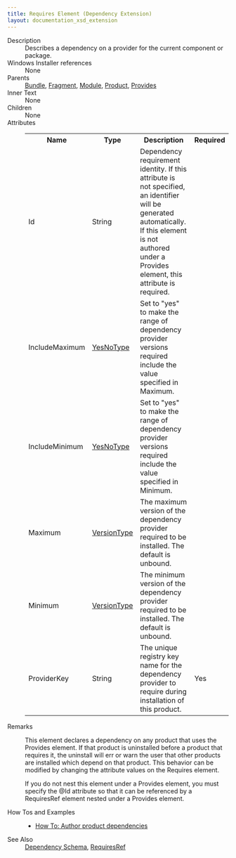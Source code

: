 ```yaml
---
title: Requires Element (Dependency Extension)
layout: documentation_xsd_extension
---
```

<dl>
  <dt>Description</dt>
  <dd>                 Describes a dependency on a provider for the current component or package.             </dd>
  <dt>Windows Installer references</dt>
  <dd>None</dd>
  <dt>Parents</dt>
  <dd>
    <a href="../bundle/">Bundle</a>, <a href="../fragment/">Fragment</a>, <a href="../module/">Module</a>, <a href="../product/">Product</a>, <a href="../dependency/provides" class="extension">Provides</a></dd>
  <dt>Inner Text</dt>
  <dd>None</dd>
  <dt>Children</dt>
  <dd>None</dd>
  <dt>Attributes</dt>
  <dd>
    <table cellspacing="0" cellpadding="0" class="schema">
      <tr>
        <th width="15%">Name</th>
        <th width="15%">Type</th>
        <th width="65%">Description</th>
        <th width="15%">Required</th>
      </tr>
      <tr>
        <td>Id</td>
        <td>String</td>
        <td>                         Dependency requirement identity. If this attribute is not specified, an identifier will be generated automatically.                         If this element is not authored under a Provides element, this attribute is required.                     </td>
        <td>&nbsp;</td>
      </tr>
      <tr>
        <td>IncludeMaximum</td>
        <td><a href="../dependency/simple_type_yesnotype">YesNoType</a></td>
        <td>                         Set to "yes" to make the range of dependency provider versions required include the value specified in Maximum.                     </td>
        <td>&nbsp;</td>
      </tr>
      <tr>
        <td>IncludeMinimum</td>
        <td><a href="../dependency/simple_type_yesnotype">YesNoType</a></td>
        <td>                         Set to "yes" to make the range of dependency provider versions required include the value specified in Minimum.                     </td>
        <td>&nbsp;</td>
      </tr>
      <tr>
        <td>Maximum</td>
        <td><a href="../dependency/simple_type_versiontype">VersionType</a></td>
        <td>                         The maximum version of the dependency provider required to be installed. The default is unbound.                     </td>
        <td>&nbsp;</td>
      </tr>
      <tr>
        <td>Minimum</td>
        <td><a href="../dependency/simple_type_versiontype">VersionType</a></td>
        <td>                         The minimum version of the dependency provider required to be installed. The default is unbound.                     </td>
        <td>&nbsp;</td>
      </tr>
      <tr>
        <td>ProviderKey</td>
        <td>String</td>
        <td>                         The unique registry key name for the dependency provider to require during installation of this product.                     </td>
        <td>Yes</td>
      </tr>
    </table>
  </dd>
  <dt>Remarks</dt>
  <dd><p>                         This element declares a dependency on any product that uses the Provides element. If that product is uninstalled                         before a product that requires it, the uninstall will err or warn the user that other products are installed                         which depend on that product. This behavior can be modified by changing the attribute values on the Requires element.                     </p><p>                         If you do not nest this element under a Provides element, you must specify the @Id attribute                         so that it can be referenced by a RequiresRef element nested under a Provides element.                     </p></dd>
  <dt>How Tos and Examples</dt>
  <dd>
    <ul>
      <li>
        <a href="../../howtos/author_product_dependencies">How To: Author product dependencies</a>
      </li>
    </ul>
  </dd>
  <dt>See Also</dt>
  <dd>
    <a href="../dependency">Dependency Schema</a>, <a href="../dependency/requiresref" class="extension">RequiresRef</a></dd>
</dl>
